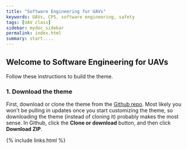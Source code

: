 ```yaml
---
title: "Software Engineering for UAVs"
keywords: UAVs, CPS, software engineering, safety
tags: [UAV class]
sidebar: mydoc_sidebar
permalink: index.html
summary: start....
---
```



## Welcome to Software Engineering for UAVs

Follow these instructions to build the theme.

### 1. Download the theme

First, download or clone the theme from the [Github repo](https://github.com/tomjoht/documentation-theme-jekyll). Most likely you won't be pulling in updates once you start customizing the theme, so downloading the theme (instead of cloning it) probably makes the most sense. In Github, click the **Clone or download** button, and then click **Download ZIP**.



{% include links.html %}
